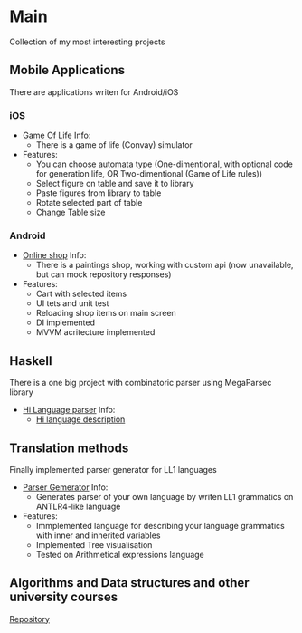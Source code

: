 # Main
Сollection of my most interesting projects

## Mobile Applications
There are applications writen for Android/iOS
### iOS
  - [Game Of Life](/GameOfLife) Info:
    * There is a game of life (Convay) simulator
  - Features:
    * You can choose automata type (One-dimentional, with optional code for generation life, OR Two-dimentional (Game of Life rules))
    * Select figure on table and save it to library
    * Paste figures from library to table
    * Rotate selected part of table
    * Change Table size
### Android
  - [Online shop](/OnlineShop) Info:
    * There is a paintings shop, working with custom api (now unavailable, but can mock repository responses)
  - Features:
    * Cart with selected items
    * UI tets and unit test
    * Reloading shop items on main screen
    * DI implemented
    * MVVM acritecture implemented

## Haskell
There is a one big project with combinatoric parser using MegaParsec library
  - [Hi Language parser](/HaskellHiParser) Info:
    * [Hi language description](https://int-index.gitlab.io/hw-checker/)

## Translation methods
Finally implemented parser generator for LL1 languages
  - [Parser Gemerator](/ParserGenerator) Info:
    * Generates parser of your own language by writen LL1 grammatics on ANTLR4-like language
  - Features:
    * Immplemented language for describing your language grammatics with inner and inherited variables
    * Implemented Tree visualisation
    * Tested on Arithmetical expressions language

## Algorithms and Data structures and other university courses
[Repository](https://github.com/Dkuriab/ITMO-Computer_Science_and_Programming)
